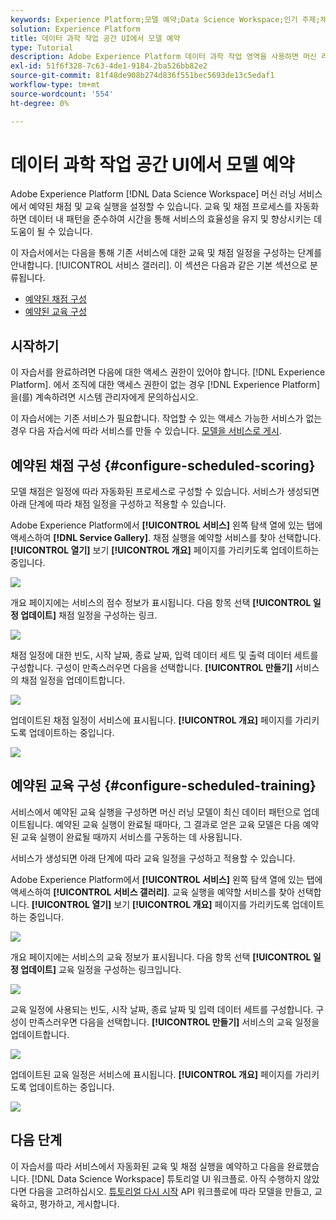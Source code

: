 ```yaml
---
keywords: Experience Platform;모델 예약;Data Science Workspace;인기 주제;채점 예약;교육 예약
solution: Experience Platform
title: 데이터 과학 작업 공간 UI에서 모델 예약
type: Tutorial
description: Adobe Experience Platform 데이터 과학 작업 영역을 사용하면 머신 러닝 서비스에서 예약된 채점 및 교육 실행을 설정할 수 있습니다. 교육 및 채점 프로세스를 자동화하면 데이터 내의 패턴을 따라가며 시간이 지남에 따라 서비스의 효율성을 유지 및 향상시키는 데 도움이 될 수 있습니다.
exl-id: 51f6f328-7c63-4de1-9184-2ba526bb82e2
source-git-commit: 81f48de908b274d836f551bec5693de13c5edaf1
workflow-type: tm+mt
source-wordcount: '554'
ht-degree: 0%

---
```


# 데이터 과학 작업 공간 UI에서 모델 예약

Adobe Experience Platform [!DNL Data Science Workspace] 머신 러닝 서비스에서 예약된 채점 및 교육 실행을 설정할 수 있습니다. 교육 및 채점 프로세스를 자동화하면 데이터 내 패턴을 준수하여 시간을 통해 서비스의 효율성을 유지 및 향상시키는 데 도움이 될 수 있습니다.

이 자습서에서는 다음을 통해 기존 서비스에 대한 교육 및 채점 일정을 구성하는 단계를 안내합니다. [!UICONTROL 서비스 갤러리]. 이 섹션은 다음과 같은 기본 섹션으로 분류됩니다.

- [예약된 채점 구성](#configure-scheduled-scoring)
- [예약된 교육 구성](#configure-scheduled-training)

## 시작하기

이 자습서를 완료하려면 다음에 대한 액세스 권한이 있어야 합니다. [!DNL Experience Platform]. 에서 조직에 대한 액세스 권한이 없는 경우 [!DNL Experience Platform]을(를) 계속하려면 시스템 관리자에게 문의하십시오.

이 자습서에는 기존 서비스가 필요합니다. 작업할 수 있는 액세스 가능한 서비스가 없는 경우 다음 자습서에 따라 서비스를 만들 수 있습니다. [모델을 서비스로 게시](./publish-model-service-ui.md).

## 예약된 채점 구성 {#configure-scheduled-scoring}

모델 채점은 일정에 따라 자동화된 프로세스로 구성할 수 있습니다. 서비스가 생성되면 아래 단계에 따라 채점 일정을 구성하고 적용할 수 있습니다.

Adobe Experience Platform에서 **[!UICONTROL 서비스]** 왼쪽 탐색 열에 있는 탭에 액세스하여 **[!DNL Service Gallery]**. 채점 실행을 예약할 서비스를 찾아 선택합니다. **[!UICONTROL 열기]** 보기 **[!UICONTROL 개요]** 페이지를 가리키도록 업데이트하는 중입니다.

![](../images/models-recipes/schedule/select_service.png)

개요 페이지에는 서비스의 점수 정보가 표시됩니다. 다음 항목 선택 **[!UICONTROL 일정 업데이트]** 채점 일정을 구성하는 링크.

![](../images/models-recipes/schedule/update_scoring.png)

채점 일정에 대한 빈도, 시작 날짜, 종료 날짜, 입력 데이터 세트 및 출력 데이터 세트를 구성합니다. 구성이 만족스러우면 다음을 선택합니다. **[!UICONTROL 만들기]** 서비스의 채점 일정을 업데이트합니다.

![](../images/models-recipes/schedule/set_scoring_schedule.png)

업데이트된 채점 일정이 서비스에 표시됩니다. **[!UICONTROL 개요]** 페이지를 가리키도록 업데이트하는 중입니다.

![](../images/models-recipes/schedule/scoring_set.png)

## 예약된 교육 구성 {#configure-scheduled-training}

서비스에서 예약된 교육 실행을 구성하면 머신 러닝 모델이 최신 데이터 패턴으로 업데이트됩니다. 예약된 교육 실행이 완료될 때마다, 그 결과로 얻은 교육 모델은 다음 예약된 교육 실행이 완료될 때까지 서비스를 구동하는 데 사용됩니다.

서비스가 생성되면 아래 단계에 따라 교육 일정을 구성하고 적용할 수 있습니다.

Adobe Experience Platform에서 **[!UICONTROL 서비스]** 왼쪽 탐색 열에 있는 탭에 액세스하여 **[!UICONTROL 서비스 갤러리]**. 교육 실행을 예약할 서비스를 찾아 선택합니다. **[!UICONTROL 열기]** 보기 **[!UICONTROL 개요]** 페이지를 가리키도록 업데이트하는 중입니다.

![](../images/models-recipes/schedule/select_service.png)

개요 페이지에는 서비스의 교육 정보가 표시됩니다. 다음 항목 선택 **[!UICONTROL 일정 업데이트]** 교육 일정을 구성하는 링크입니다.

![](../images/models-recipes/schedule/update_training.png)

교육 일정에 사용되는 빈도, 시작 날짜, 종료 날짜 및 입력 데이터 세트를 구성합니다. 구성이 만족스러우면 다음을 선택합니다. **[!UICONTROL 만들기]** 서비스의 교육 일정을 업데이트합니다.

![](../images/models-recipes/schedule/set_training_schedule.png)

업데이트된 교육 일정은 서비스에 표시됩니다. **[!UICONTROL 개요]** 페이지를 가리키도록 업데이트하는 중입니다.

![](../images/models-recipes/schedule/training_set.png)

## 다음 단계

이 자습서를 따라 서비스에서 자동화된 교육 및 채점 실행을 예약하고 다음을 완료했습니다. [!DNL Data Science Workspace] 튜토리얼 UI 워크플로. 아직 수행하지 않았다면 다음을 고려하십시오. [튜토리얼 다시 시작](./create-retails-sales-dataset.md) API 워크플로에 따라 모델을 만들고, 교육하고, 평가하고, 게시합니다.
